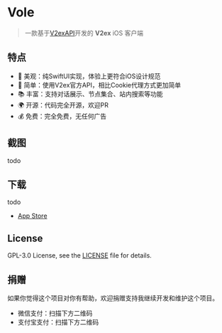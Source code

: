 # Vole

> 一款基于[V2exAPI](https://www.v2ex.com/help/api)开发的 __V2ex__ iOS 客户端

## 特点

- 🤩 美观：纯SwiftUI实现，体验上更符合iOS设计规范
- 🤖 简单：使用V2ex官方API，相比Cookie代理方式更加简单
- 📚 丰富：支持对话展示、节点集合、站内搜索等功能
- 🌍 开源：代码完全开源，欢迎PR
- 💰 免费：完全免费，无任何广告

## 截图

todo

## 下载

todo
- [App Store](https://apps.apple.com/cn/app/id6445736341)

## License

GPL-3.0 License, see the [LICENSE](./LICENSE) file for details.

## 捐赠

如果你觉得这个项目对你有帮助，欢迎捐赠支持我继续开发和维护这个项目。
- 微信支付：扫描下方二维码
- 支付宝支付：扫描下方二维码
